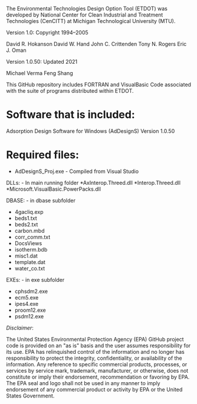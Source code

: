 The Environmental Technologies Design Option Tool (ETDOT) was developed by National Center for Clean Industrial and Treatment Technologies (CenCITT) at Michigan Technological University (MTU).

Version 1.0: Copyright 1994–2005

David R. Hokanson
David W. Hand
John C. Crittenden
Tony N. Rogers
Eric J. Oman

Version 1.0.50: Updated 2021

Michael Verma
Feng Shang

This GitHub repository includes FORTRAN and VisualBasic Code associated with the suite of programs distributed within ETDOT.

# Software that is included:

Adsorption Design Software for Windows (AdDesignS) Version 1.0.50


# Required files:

* AdDesignS_Proj.exe - Compiled from Visual Studio

DLLs: - In main running folder
*AxInterop.Threed.dll
*Interop.Threed.dll
*Microsoft.VisualBasic.PowerPacks.dll

DBASE: - in dbase subfolder
* 4gacliq.exp
* beds1.txt
* beds2.txt
* carbon.mbd
* corr_comm.txt
* DocsViews
* isotherm.bdb
* misc1.dat
* template.dat
* water_co.txt

EXEs: - in exe subfolder
* cphsdm2.exe
* ecm5.exe
* ipes4.exe
* proom12.exe
* psdm12.exe

*Disclaimer*: 

The United States Environmental Protection Agency (EPA) GitHub project code is provided on an "as is" basis and the user assumes responsibility for its use. EPA has relinquished control of the information and no longer has responsibility to protect the integrity, confidentiality, or availability of the information. Any reference to specific commercial products, processes, or services by service mark, trademark, manufacturer, or otherwise, does not constitute or imply their endorsement, recommendation or favoring by EPA. The EPA seal and logo shall not be used in any manner to imply endorsement of any commercial product or activity by EPA or the United States Government. 
